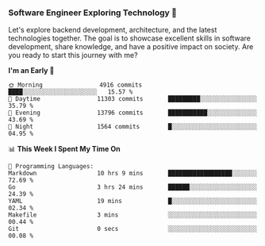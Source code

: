 ### Software Engineer Exploring Technology 🚀 

Let's explore backend development, architecture, and the latest technologies together. The goal is to showcase excellent skills in software development, share knowledge, and have a positive impact on society. Are you ready to start this journey with me?

<!--START_SECTION:waka-->
**I'm an Early 🐤** 

```text
🌞 Morning                4916 commits        ████░░░░░░░░░░░░░░░░░░░░░   15.57 % 
🌆 Daytime                11303 commits       █████████░░░░░░░░░░░░░░░░   35.79 % 
🌃 Evening                13796 commits       ███████████░░░░░░░░░░░░░░   43.69 % 
🌙 Night                  1564 commits        █░░░░░░░░░░░░░░░░░░░░░░░░   04.95 % 
```


📊 **This Week I Spent My Time On** 

```text
💬 Programming Languages: 
Markdown                 10 hrs 9 mins       ██████████████████░░░░░░░   72.69 % 
Go                       3 hrs 24 mins       ██████░░░░░░░░░░░░░░░░░░░   24.39 % 
YAML                     19 mins             █░░░░░░░░░░░░░░░░░░░░░░░░   02.34 % 
Makefile                 3 mins              ░░░░░░░░░░░░░░░░░░░░░░░░░   00.44 % 
Git                      0 secs              ░░░░░░░░░░░░░░░░░░░░░░░░░   00.08 % 
```


<!--END_SECTION:waka-->

